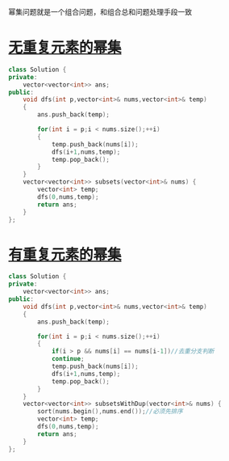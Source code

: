 幂集问题就是一个组合问题，和组合总和问题处理手段一致
# [无重复元素的幂集](https://leetcode-cn.com/problems/subsets/submissions/)
```cpp
class Solution {
private:
    vector<vector<int>> ans;
public:
    void dfs(int p,vector<int>& nums,vector<int>& temp)
    {
        ans.push_back(temp);

        for(int i = p;i < nums.size();++i)
        {
            temp.push_back(nums[i]);
            dfs(i+1,nums,temp);
            temp.pop_back();
        }
    }
    vector<vector<int>> subsets(vector<int>& nums) {
        vector<int> temp;
        dfs(0,nums,temp);
        return ans;
    }
};
```


# [有重复元素的幂集](https://leetcode-cn.com/problems/subsets-ii/submissions/)
```cpp
class Solution {
private:
    vector<vector<int>> ans;
public:
    void dfs(int p,vector<int>& nums,vector<int>& temp)
    {
        ans.push_back(temp);

        for(int i = p;i < nums.size();++i)
        {
            if(i > p && nums[i] == nums[i-1])//去重分支判断
            continue;
            temp.push_back(nums[i]);
            dfs(i+1,nums,temp);
            temp.pop_back();
        }
    }
    vector<vector<int>> subsetsWithDup(vector<int>& nums) {
        sort(nums.begin(),nums.end());//必须先排序
        vector<int> temp;
        dfs(0,nums,temp);
        return ans;
    }
};
```
